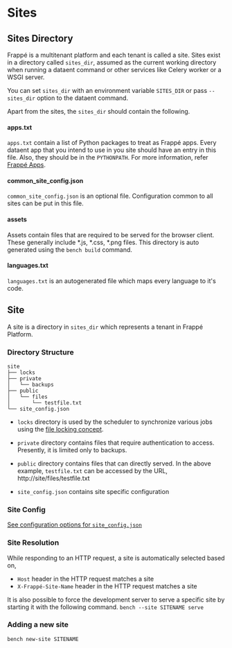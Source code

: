 <!-- add-breadcrumbs -->
# Sites

## Sites Directory

Frappé is a multitenant platform and each tenant is called a site. Sites exist
in a directory called `sites_dir`, assumed as the current working directory when
running a dataent command or other services like Celery worker or a WSGI server.

You can set `sites_dir` with an environment variable `SITES_DIR` or pass
`--sites_dir` option to the dataent command.

Apart from the sites, the `sites_dir` should contain the following.

#### apps.txt

`apps.txt` contain a list of Python packages to treat as Frappé apps. Every
dataent app that you intend to use in you site should have an entry in this file.
Also, they should be in the `PYTHONPATH`. For more information, refer
[Frappé Apps](/help/apps).

#### common\_site\_config.json

`common_site_config.json` is an optional file. Configuration common to all sites
can be put in this file.

#### assets

Assets contain files that are required to be served for the browser client.
These generally include *.js, *.css, *.png files. This directory is auto
generated using the `bench build` command.

#### languages.txt

`languages.txt` is an autogenerated file which maps every language to it's code.

## Site

A site is a directory in `sites_dir` which represents a tenant in Frappé Platform.


### Directory Structure

	site
	├── locks
	├── private
	│   └── backups
	├── public
	│   └── files
	│		└── testfile.txt
	└── site_config.json

* `locks` directory is used by the scheduler to synchronize various jobs using
the [file locking concept](http://en.wikipedia.org/wiki/File_locking).

* `private` directory contains files that require authentication to access.
Presently, it is limited only to backups.

* `public` directory contains files that can directly served. In the above
 example, `testfile.txt` can be accessed by the URL,
	 http://site/files/testfile.txt

* `site_config.json` contains site specific configuration

### Site Config

[See configuration options for `site_config.json`](/dataent/user/en/guides/basics/site_config)

### Site Resolution

While responding to an HTTP request, a site is automatically selected based on,

* `Host` header in the HTTP request matches a site
* `X-Frappé-Site-Name` header in the HTTP request matches a site

It is also possible to force the development server to serve a specific site by
starting it with the following command.
	`bench --site SITENAME serve`


### Adding a new site

`bench new-site SITENAME`
